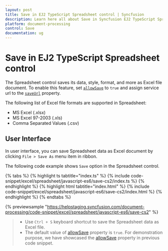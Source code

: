 ```yaml
---
layout: post
title: Save in EJ2 TypeScript Spreadsheet control | Syncfusion
description: Learn here all about Save in Syncfusion EJ2 TypeScript Spreadsheet control of Syncfusion Essential JS 2 and more.
platform: document-processing
control: Save 
documentation: ug
---
```


# Save in EJ2 TypeScript Spreadsheet control

The Spreadsheet control saves its data, style, format, and more as Excel file document. To enable this feature, set [`allowSave`](../api/spreadsheet/#allowsave) to `true` and assign service url to the [`saveUrl`](../api/spreadsheet/#saveurl) property.

The following list of Excel file formats are supported in Spreadsheet:

* MS Excel (.xlsx)
* MS Excel 97-2003 (.xls)
* Comma Separated Values (.csv)

## User Interface

In user interface, you can save Spreadsheet data as Excel document by clicking `File > Save As` menu item in ribbon.

The following code example shows `Save` option in the Spreadsheet control.

{% tabs %}
{% highlight ts tabtitle="index.ts" %}
{% include code-snippet/excel/spreadsheet/javascript-es6/save-cs2/index.ts %}
{% endhighlight %}
{% highlight html tabtitle="index.html" %}
{% include code-snippet/excel/spreadsheet/javascript-es6/save-cs2/index.html %}
{% endhighlight %}
{% endtabs %}
        
{% previewsample "https://helpstaging.syncfusion.com/document-processing/code-snippet/excel/spreadsheet/javascript-es6/save-cs2" %}

> * Use `Ctrl + S` keyboard shortcut to save the Spreadsheet data as Excel file.
> * The default value of [allowSave](../api/spreadsheet/#allowsave) property is `true`. For demonstration purpose, we have showcased the [allowSave](../api/spreadsheet/#allowsave) property in previous code snippet.